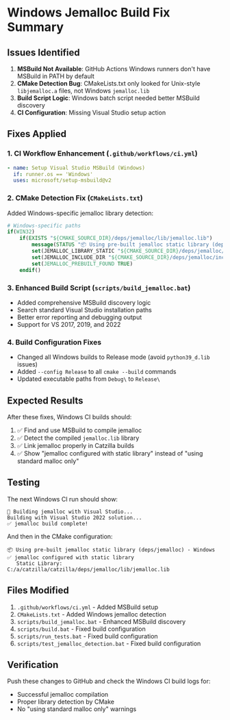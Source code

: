 # Windows Jemalloc Build Fix Summary

## Issues Identified

1. **MSBuild Not Available**: GitHub Actions Windows runners don't have MSBuild in PATH by default
2. **CMake Detection Bug**: CMakeLists.txt only looked for Unix-style `libjemalloc.a` files, not Windows `jemalloc.lib`
3. **Build Script Logic**: Windows batch script needed better MSBuild discovery
4. **CI Configuration**: Missing Visual Studio setup action

## Fixes Applied

### 1. CI Workflow Enhancement (`.github/workflows/ci.yml`)
```yaml
- name: Setup Visual Studio MSBuild (Windows)
  if: runner.os == 'Windows'
  uses: microsoft/setup-msbuild@v2
```

### 2. CMake Detection Fix (`CMakeLists.txt`)
Added Windows-specific jemalloc library detection:
```cmake
# Windows-specific paths
if(WIN32)
    if(EXISTS "${CMAKE_SOURCE_DIR}/deps/jemalloc/lib/jemalloc.lib")
        message(STATUS "📦 Using pre-built jemalloc static library (deps/jemalloc) - Windows")
        set(JEMALLOC_LIBRARY_STATIC "${CMAKE_SOURCE_DIR}/deps/jemalloc/lib/jemalloc.lib")
        set(JEMALLOC_INCLUDE_DIR "${CMAKE_SOURCE_DIR}/deps/jemalloc/include")
        set(JEMALLOC_PREBUILT_FOUND TRUE)
    endif()
```

### 3. Enhanced Build Script (`scripts/build_jemalloc.bat`)
- Added comprehensive MSBuild discovery logic
- Search standard Visual Studio installation paths
- Better error reporting and debugging output
- Support for VS 2017, 2019, and 2022

### 4. Build Configuration Fixes
- Changed all Windows builds to Release mode (avoid `python39_d.lib` issues)
- Added `--config Release` to all `cmake --build` commands
- Updated executable paths from `Debug\` to `Release\`

## Expected Results

After these fixes, Windows CI builds should:
1. ✅ Find and use MSBuild to compile jemalloc
2. ✅ Detect the compiled `jemalloc.lib` library
3. ✅ Link jemalloc properly in Catzilla builds
4. ✅ Show "jemalloc configured with static library" instead of "using standard malloc only"

## Testing

The next Windows CI run should show:
```
🔨 Building jemalloc with Visual Studio...
Building with Visual Studio 2022 solution...
✅ jemalloc build complete!
```

And then in the CMake configuration:
```
📦 Using pre-built jemalloc static library (deps/jemalloc) - Windows
✅ jemalloc configured with static library
   Static Library: C:/a/catzilla/catzilla/deps/jemalloc/lib/jemalloc.lib
```

## Files Modified

1. `.github/workflows/ci.yml` - Added MSBuild setup
2. `CMakeLists.txt` - Added Windows jemalloc detection
3. `scripts/build_jemalloc.bat` - Enhanced MSBuild discovery
4. `scripts/build.bat` - Fixed build configuration
5. `scripts/run_tests.bat` - Fixed build configuration
6. `scripts/test_jemalloc_detection.bat` - Fixed build configuration

## Verification

Push these changes to GitHub and check the Windows CI build logs for:
- Successful jemalloc compilation
- Proper library detection by CMake
- No "using standard malloc only" warnings
